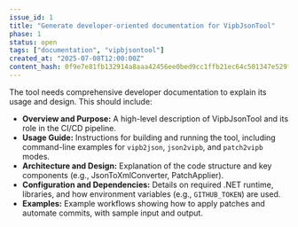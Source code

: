 ```yaml
---
issue_id: 1
title: "Generate developer-oriented documentation for VipbJsonTool"
phase: 1
status: open
tags: ["documentation", "vipbjsontool"]
created_at: "2025-07-08T12:00:00Z"
content_hash: 0f9e7e81fb132914a8aaa42456ee0bed9cc1ffb21ec64c501347e529f781d8a1
---
```

The tool needs comprehensive developer documentation to explain its usage and design. This should include:

- **Overview and Purpose:** A high-level description of VipbJsonTool and its role in the CI/CD pipeline.
- **Usage Guide:** Instructions for building and running the tool, including command-line examples for `vipb2json`, `json2vipb`, and `patch2vipb` modes.
- **Architecture and Design:** Explanation of the code structure and key components (e.g., JsonToXmlConverter, PatchApplier).
- **Configuration and Dependencies:** Details on required .NET runtime, libraries, and how environment variables (e.g., `GITHUB_TOKEN`) are used.
- **Examples:** Example workflows showing how to apply patches and automate commits, with sample input and output.
